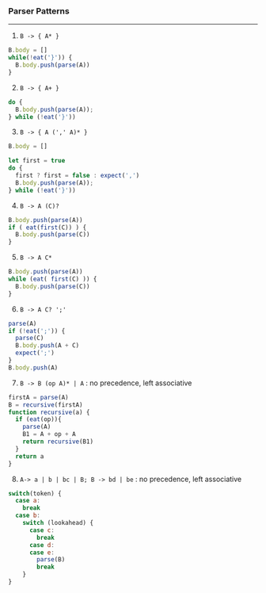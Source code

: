 ### Parser Patterns

---------

1. `B -> { A* }`

```javascript
B.body = []
while(!eat('}')) {
  B.body.push(parse(A))
}
```

2. `B -> { A+ }`

```javascript
do {
  B.body.push(parse(A));
} while (!eat('}'))
```

3. `B -> { A (',' A)* }`

```javascript
B.body = []

let first = true
do {
  first ? first = false : expect(',')
  B.body.push(parse(A));
} while (!eat('}'))
```

4. `B -> A (C)?`

```javascript
B.body.push(parse(A))
if ( eat(first(C)) ) {
  B.body.push(parse(C))
}
```

5. `B -> A C*`

```javascript
B.body.push(parse(A))
while (eat( first(C) )) {
  B.body.push(parse(C))
}
```


6. `B -> A C? ';'`

```javascript
parse(A)
if (!eat(';')) {
  parse(C)
  B.body.push(A + C)
  expect(';')
}
B.body.push(A)
```

7. `B -> B (op A)* | A` : no precedence, left associative

```javascript
firstA = parse(A)
B = recursive(firstA)
function recursive(a) {
  if (eat(op)){
    parse(A)
    B1 = A + op + A
    return recursive(B1)
  }
  return a
}
```

8. `A-> a | b | bc | B; B -> bd | be` : no precedence, left associative

```javascript
switch(token) {
  case a:
    break
  case b:
    switch (lookahead) {
      case c:
        break
      case d:
      case e:
        parse(B)
        break
    }
}
```
